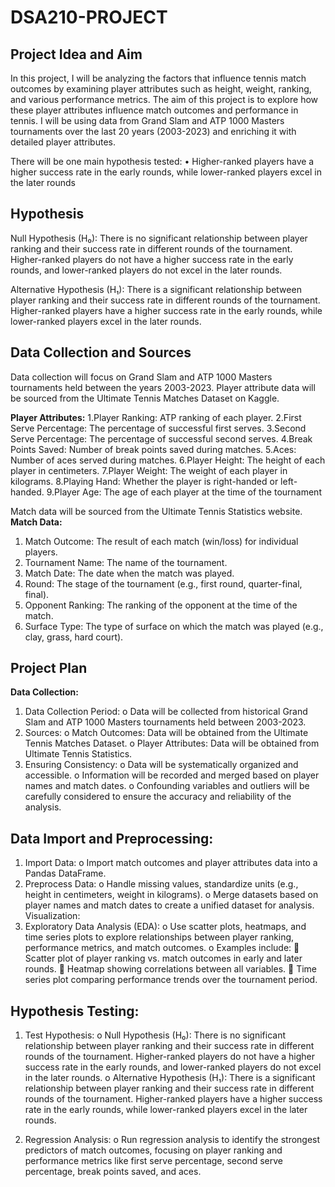 # DSA210-PROJECT

## Project Idea and Aim
In this project, I will be analyzing the factors that influence tennis match outcomes by examining player attributes such as height, weight, ranking, and various performance metrics. The aim of this project is to explore how these player attributes influence match outcomes and performance in tennis. I will be using data from Grand Slam and ATP 1000 Masters tournaments over the last 20 years (2003-2023) and enriching it with detailed player attributes.

There will be one main hypothesis tested:
•	Higher-ranked players have a higher success rate in the early rounds, while lower-ranked players excel in the later rounds

## Hypothesis
Null Hypothesis (H₀): There is no significant relationship between player ranking and their success rate in different rounds of the tournament. Higher-ranked players do not have a higher success rate in the early rounds, and lower-ranked players do not excel in the later rounds.

Alternative Hypothesis (H₁): There is a significant relationship between player ranking and their success rate in different rounds of the tournament. Higher-ranked players have a higher success rate in the early rounds, while lower-ranked players excel in the later rounds.

## Data Collection and Sources
Data collection will focus on Grand Slam and ATP 1000 Masters tournaments held between the years 2003-2023.
Player attribute data will be sourced from the Ultimate Tennis Matches Dataset on Kaggle.

**Player Attributes:**
1.Player Ranking: ATP ranking of each player.
2.First Serve Percentage: The percentage of successful first serves.
3.Second Serve Percentage: The percentage of successful second serves.
4.Break Points Saved: Number of break points saved during matches.
5.Aces: Number of aces served during matches.
6.Player Height: The height of each player in centimeters.
7.Player Weight: The weight of each player in kilograms.
8.Playing Hand: Whether the player is right-handed or left-handed.
9.Player Age: The age of each player at the time of the tournament

Match data will be sourced from the Ultimate Tennis Statistics website.
**Match Data:**
1.	Match Outcome: The result of each match (win/loss) for individual players.
2.	Tournament Name: The name of the tournament.
3.	Match Date: The date when the match was played.
4.	Round: The stage of the tournament (e.g., first round, quarter-final, final).
5.	Opponent Ranking: The ranking of the opponent at the time of the match.
6.	Surface Type: The type of surface on which the match was played (e.g., clay, grass, hard court).

## Project Plan
**Data Collection:**
1.	Data Collection Period:
o	Data will be collected from historical Grand Slam and ATP 1000 Masters tournaments held between 2003-2023.
2.	Sources:
o	Match Outcomes: Data will be obtained from the Ultimate Tennis Matches Dataset.
o	Player Attributes: Data will be obtained from Ultimate Tennis Statistics.
3.	Ensuring Consistency:
o	Data will be systematically organized and accessible.
o	Information will be recorded and merged based on player names and match dates.
o	Confounding variables and outliers will be carefully considered to ensure the accuracy and reliability of the analysis.

## Data Import and Preprocessing:
1.	Import Data:
o	Import match outcomes and player attributes data into a Pandas DataFrame.
2.	Preprocess Data:
o	Handle missing values, standardize units (e.g., height in centimeters, weight in kilograms).
o	Merge datasets based on player names and match dates to create a unified dataset for analysis.
Visualization:
1.	Exploratory Data Analysis (EDA):
o	Use scatter plots, heatmaps, and time series plots to explore relationships between player ranking, performance metrics, and match outcomes.
o	Examples include:
	Scatter plot of player ranking vs. match outcomes in early and later rounds.
	Heatmap showing correlations between all variables.
	Time series plot comparing performance trends over the tournament period.


## Hypothesis Testing:
1.	Test Hypothesis:
o	Null Hypothesis (H₀): There is no significant relationship between player ranking and their success rate in different rounds of the tournament. Higher-ranked players do not have a higher success rate in the early rounds, and lower-ranked players do not excel in the later rounds.
o	Alternative Hypothesis (H₁): There is a significant relationship between player ranking and their success rate in different rounds of the tournament. Higher-ranked players have a higher success rate in the early rounds, while lower-ranked players excel in the later rounds.

2.	Regression Analysis:
o	Run regression analysis to identify the strongest predictors of match outcomes, focusing on player ranking and performance metrics like first serve percentage, second serve percentage, break points saved, and aces.
